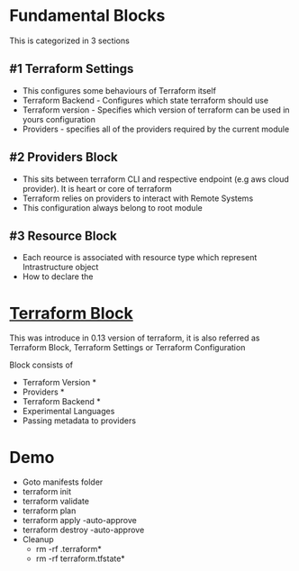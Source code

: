 # Fundamental Blocks
This is categorized in 3 sections

## #1 Terraform Settings
- This configures some behaviours of Terraform itself
- Terraform Backend - Configures which state terraform should use 
- Terraform version - Specifies which version of terraform can be used in yours configuration
- Providers - specifies all of the providers required by the current module

## #2 Providers Block
- This sits between terraform CLI and respective endpoint (e.g aws cloud provider). It is heart or core of terraform
- Terraform relies on providers to interact with Remote Systems
- This configuration always belong to root module

## #3 Resource Block
- Each reource is associated with resource type which represent Intrastructure object
- How to declare the

# [Terraform Block](https://www.terraform.io/language/settings)

This was introduce in 0.13 version of terraform, it is also referred as Terraform Block, Terraform Settings or Terraform Configuration

Block consists of
 - Terraform Version *
 - Providers *
 - Terraform Backend *
 - Experimental Languages
 - Passing metadata to providers


# Demo
- Goto manifests folder
- terraform init
- terraform validate
- terraform plan
- terraform apply -auto-approve
- terraform destroy -auto-approve
- Cleanup
    - rm -rf .terraform*
    - rm -rf terraform.tfstate*